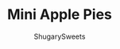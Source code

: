 ---
layout: ../../layouts/MarkdownPostLayout.astro
title: Mini Apple Pies
author: ShugarySweets
pubDate: 2021-09-16
description: "These mini apple pies are perfect for fall gatherings! Baked in muffin tins with a homemade pie filling, this an easy dessert you can take anywhere."
image_url: https://www.shugarysweets.com/wp-content/uploads/2021/10/mini-apple-pies-facebook.jpg
tags: ["Pies and Tarts","American"]
calories: 166
protein: 2
carbohydrates: 23
fats: 7
fiber: 2
ingredients: ["2 pie crusts homemade or store-bought","2 1/2 cups chopped apples","1/4 cup granulated sugar","2 Tablespoons all-purpose flour","1 teaspoon ground cinnamon","1 teaspoon pure vanilla extract","1/8 teaspoon ground nutmeg"]
serves: 12
time: "55 minutes"
prepTime: "30 minutes"
instructions: ["Preheat the oven to 425°F.","Roll the pie crusts out to 1/8\" thickness and cut the dough into 3.5-inch rounds using a cookie cutter or a cup. You should be able to get 12 dough rounds from the 2 pie crusts. Optional: Re-roll any remaining pieces and cut out other shapes that you can use as decoration on top. Chill cut out pieces in the fridge until you’re ready to decorate.","Place a circle of pie crust in each hole of  2 standard 6-count muffin pan or 1 12-count pan and gently press the dough down the bottom and the sides. Refrigerate the pans with the crust until ready to be filled.","To make the filling, combine the chopped apples, sugar, flour, ground cinnamon, vanilla extract, and ground nutmeg in a large mixing bowl. Remove the muffin pans from the fridge and fill each hole evenly with the filling mixture.","Optional: Place the shapes you cut out earlier from the excess dough on top of the filling as a decoration. Brush it with an egg wash and sprinkle a little sugar for some color and shine when done baking.","Bake the mini apple pies at 425°F for 25 minutes or until the pie crust and the dough decorations are lightly golden brown and the filling is bubbly. Remove from the oven and cool on the pan for 10-15 minutes. Mini pies should be removed from the pan and transferred to a wire rack to finish cooling."]
nutrition: ["166 calories","23 grams carbohydrates","0 milligrams cholesterol","7 grams fat","2 grams fiber","2 grams protein","2 grams saturated fat","120 milligrams sodium","8 grams sugar","0 grams trans fat","4 grams unsaturated fat"]
---